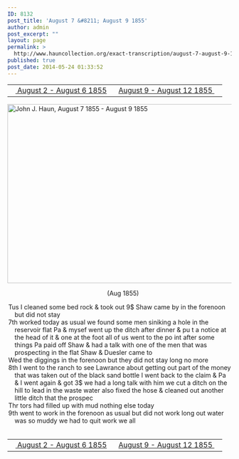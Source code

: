 ```yaml
---
ID: 8132
post_title: 'August 7 &#8211; August 9 1855'
author: admin
post_excerpt: ""
layout: page
permalink: >
  http://www.hauncollection.org/exact-transcription/august-7-august-9-1855/
published: true
post_date: 2014-05-24 01:33:52
---
```

<table style="width: 100%;" align="center">
<tbody>
<tr>
<td width="50%"><a title="August 2 – August 6 1855" href="http://www.hauncollection.org/version-2/version-ii-series-i/august-2-august-6-1855/"><img src="https://lh3.googleusercontent.com/-EFJpxxNiPNw/VqgtWBCZrMI/AAAAAAAAAFU/WfY4lPFWWkg/s800-Ic42/Soeb-Plain-Arrows-8-10px.png" alt="" width="10" height="10" /> August 2 - August 6 1855</a></td>
<td style="text-align: right;"><a title="August 9 – August 12 1855" href="http://www.hauncollection.org/version-2/version-ii-series-i/august-9-august-12-1855/"> August 9 - August 12 1855 <img src="https://lh3.googleusercontent.com/-67k0cYlpXHw/VqgtWKz1MXI/AAAAAAAAAFU/k9PW_Piyurk/s800-Ic42/Soeb-Plain-Arrows-5-10px.png" alt="" width="10" height="10" /></a></td>
</tr>
</tbody>
</table>
<a href="http://www.hauncollection.org/wp-content/uploads/John Haun/JJH_109_August 7 1855 - August 9 1855.JPG" target="_blank" rel="noopener"><img class="alignnone wp-image-2339 size-large" src="http://www.hauncollection.org/wp-content/uploads/John Haun/JJH_109_August 7 1855 - August 9 1855-1024x682.jpg" alt="John J. Haun, August 7 1855 - August 9 1855" width="604" height="402" /></a>
<p style="text-align: center;">    (Aug 1855)</p>

<div style="text-indent: -1em; padding-left: 16px;">Tus I cleaned some bed rock &amp; took out 9$ Shaw came by in the forenoon but
did not stay</div>
<div style="text-indent: -1em; padding-left: 16px;">7th worked today as usual we found some men siniking a hole in
the reservoir flat Pa &amp; mysef went up the ditch after dinner &amp; pu
t a notice at the head of it &amp; one at the foot all of us went to the po
int after some things Pa paid off Shaw &amp; had a talk with one of
the men that was prospecting in the flat Shaw &amp; Duesler came to</div>
<div style="text-indent: -1em; padding-left: 16px;">Wed the diggings in the forenoon but they did not stay long no more</div>
<div style="text-indent: -1em; padding-left: 16px;">8th I went to the ranch to see Lawrance about getting out part of the
money that was taken out of the black sand bottle I went back
to the claim &amp; Pa &amp; I went again &amp; got 3$ we had a long talk with
him we cut a ditch on the hill to lead in the waste water also
fixed the hose &amp; cleaned out another little ditch that the prospec</div>
<div style="text-indent: -1em; padding-left: 16px;">Thr tors had filled up with mud nothing else today</div>
<div style="text-indent: -1em; padding-left: 16px;">9th went to work in the forenoon as usual but did not work
long out water was so muddy we had to quit work we all</div>
&nbsp;
<table style="width: 100%;" align="center">
<tbody>
<tr>
<td width="50%"><a title="August 2 – August 6 1855" href="http://www.hauncollection.org/version-2/version-ii-series-i/august-2-august-6-1855/"><img src="https://lh3.googleusercontent.com/-EFJpxxNiPNw/VqgtWBCZrMI/AAAAAAAAAFU/WfY4lPFWWkg/s800-Ic42/Soeb-Plain-Arrows-8-10px.png" alt="" width="10" height="10" /> August 2 - August 6 1855</a></td>
<td style="text-align: right;"><a title="August 9 – August 12 1855" href="http://www.hauncollection.org/version-2/version-ii-series-i/august-9-august-12-1855/"> August 9 - August 12 1855 <img src="https://lh3.googleusercontent.com/-67k0cYlpXHw/VqgtWKz1MXI/AAAAAAAAAFU/k9PW_Piyurk/s800-Ic42/Soeb-Plain-Arrows-5-10px.png" alt="" width="10" height="10" /></a></td>
</tr>
</tbody>
</table>